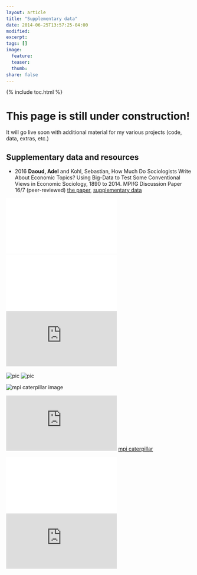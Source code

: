 ```yaml
---
layout: article
title: "Supplementary data"
date: 2014-06-25T13:57:25-04:00
modified:
excerpt:
tags: []
image:
  feature:
  teaser:
  thumb:
share: false
---
```



{% include toc.html %}


# This page is still under construction! 
It will go live soon with additional material for my various projects (code, data, extras, etc.)

## Supplementary data and resources

* 2016 **Daoud, Adel** and Kohl, Sebastian, How Much Do Sociologists Write About Economic Topics? Using Big-Data to Test Some Conventional Views in Economic Sociology, 1890 to 2014. MPIfG Discussion Paper 16/7 (peer-reviewed)
[the paper](http://www.mpifg.de/pu/mpifg_dp/dp16-7.pdf), [supplementary data]()

![caterpillar](adeldaoud.github.io/SUPPLEMENTARY_DATA/Daoud_Kohl_2016_MPI_Topic_modeling/economic-intercept_catterpillar.pdf)
![caterpillar](/SUPPLEMENTARY_DATA/Daoud_Kohl_2016_MPI_Topic_modeling/economic-intercept_catterpillar.pdf "Figures")
![caterpillar](https://github.com/adeldaoud/adeldaoud.github.io/blob/master/SUPPLEMENTARY_DATA/Daoud_Kohl_2016_MPI_Topic_modeling/economic-intercept_catterpillar.pdf)
 


![pic](http://adeldaoud.github.io/images/Badgovernment.jpg)
![pic](http://adeldaoud.github.io/images/Badgovernment.jpg "governance")

![mpi caterpillar image](http://adeldaoud.github.io/images/mpi.png)

![mpi caterpillar](http://adeldaoud.github.io/images/mpi.pdf)
[mpi caterpillar](http://adeldaoud.github.io/images/mpi.pdf)

![caterpillar](adeldaoud.github.io/SUPPLEMENTARY_DATA/Daoud_Kohl_2016_MPI_Topic_modeling/economic-intercept-catterpillar.pdf)
![caterpillar](http:/adeldaoud.github.io/SUPPLEMENTARY_DATA/Daoud_Kohl_2016_MPI_Topic_modeling/economic-intercept-catterpillar.pdf)






